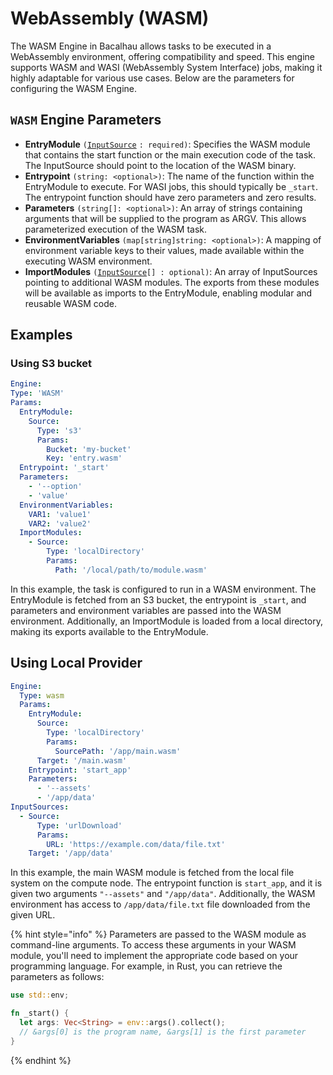 # WebAssembly (WASM)

The WASM Engine in Bacalhau allows tasks to be executed in a WebAssembly environment, offering compatibility and speed. This engine supports WASM and WASI (WebAssembly System Interface) jobs, making it highly adaptable for various use cases. Below are the parameters for configuring the WASM Engine.

## `WASM` Engine Parameters

- **EntryModule** `(`[`InputSource`](../job/input-source.md) `: required)`: Specifies the WASM module that contains the start function or the main execution code of the task. The InputSource should point to the location of the WASM binary.
- **Entrypoint** `(string: <optional>)`: The name of the function within the EntryModule to execute. For WASI jobs, this should typically be `_start`. The entrypoint function should have zero parameters and zero results.
- **Parameters** `(string[]: <optional>)`: An array of strings containing arguments that will be supplied to the program as ARGV. This allows parameterized execution of the WASM task.
- **EnvironmentVariables** `(map[string]string: <optional>)`: A mapping of environment variable keys to their values, made available within the executing WASM environment.
- **ImportModules** `(`[`InputSource`](../job/input-source.md)`[] : optional)`: An array of InputSources pointing to additional WASM modules. The exports from these modules will be available as imports to the EntryModule, enabling modular and reusable WASM code.

## Examples

### Using S3 bucket

```yaml
Engine:
Type: 'WASM'
Params:
  EntryModule:
    Source:
      Type: 's3'
      Params:
        Bucket: 'my-bucket'
        Key: 'entry.wasm'
  Entrypoint: '_start'
  Parameters:
    - '--option'
    - 'value'
  EnvironmentVariables:
    VAR1: 'value1'
    VAR2: 'value2'
  ImportModules:
    - Source:
        Type: 'localDirectory'
        Params:
          Path: '/local/path/to/module.wasm'
```

In this example, the task is configured to run in a WASM environment. The EntryModule is fetched from an S3 bucket, the entrypoint is `_start`, and parameters and environment variables are passed into the WASM environment. Additionally, an ImportModule is loaded from a local directory, making its exports available to the EntryModule.

## Using Local Provider

```yaml
Engine:
  Type: wasm
  Params:
    EntryModule:
      Source:
        Type: 'localDirectory'
        Params:
          SourcePath: '/app/main.wasm'
      Target: '/main.wasm'
    Entrypoint: 'start_app'
    Parameters:
      - '--assets'
      - '/app/data'
InputSources:
  - Source:
      Type: 'urlDownload'
      Params:
        URL: 'https://example.com/data/file.txt'
    Target: '/app/data'
```

In this example, the main WASM module is fetched from the local file system on the compute node. The entrypoint function is `start_app`, and it is given two arguments `"--assets"` and `"/app/data"`. Additionally, the WASM environment has access to `/app/data/file.txt` file downloaded from the given URL.

{% hint style="info" %}
Parameters are passed to the WASM module as command-line arguments. To access these arguments in your WASM module, you'll need to implement the appropriate code based on your programming language. For example, in Rust, you can retrieve the parameters as follows:

```rust
use std::env;

fn _start() {
  let args: Vec<String> = env::args().collect();
  // &args[0] is the program name, &args[1] is the first parameter
}
```

{% endhint %}

